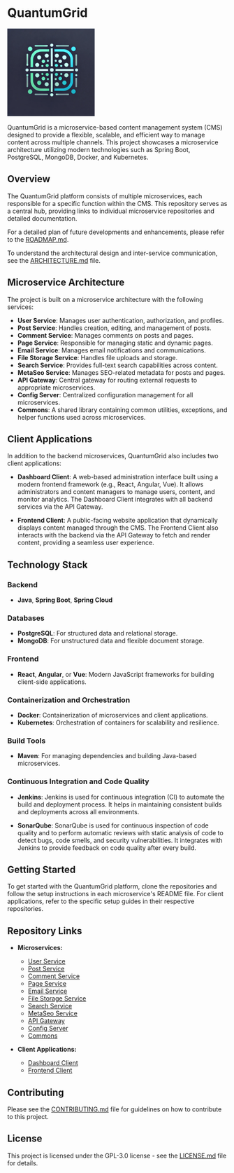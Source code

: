 # QuantumGrid

<img src="assets/quantumgrid-logo.png" alt="QuantumGrid Logo" width="200"/>

QuantumGrid is a microservice-based content management system (CMS) designed to provide a flexible, scalable, and efficient way to manage content across multiple channels. This project showcases a microservice architecture utilizing modern technologies such as Spring Boot, PostgreSQL, MongoDB, Docker, and Kubernetes.

## Overview

The QuantumGrid platform consists of multiple microservices, each responsible for a specific function within the CMS. This repository serves as a central hub, providing links to individual microservice repositories and detailed documentation.

For a detailed plan of future developments and enhancements, please refer to the [ROADMAP.md](ROADMAP.md).

To understand the architectural design and inter-service communication, see the [ARCHITECTURE.md](ARCHITECTURE.md) file.

## Microservice Architecture

The project is built on a microservice architecture with the following services:

- **User Service**: Manages user authentication, authorization, and profiles.
- **Post Service**: Handles creation, editing, and management of posts.
- **Comment Service**: Manages comments on posts and pages.
- **Page Service**: Responsible for managing static and dynamic pages.
- **Email Service**: Manages email notifications and communications.
- **File Storage Service**: Handles file uploads and storage.
- **Search Service**: Provides full-text search capabilities across content.
- **MetaSeo Service**: Manages SEO-related metadata for posts and pages.
- **API Gateway**: Central gateway for routing external requests to appropriate microservices.
- **Config Server**: Centralized configuration management for all microservices.
- **Commons**: A shared library containing common utilities, exceptions, and helper functions used across microservices.

## Client Applications

In addition to the backend microservices, QuantumGrid also includes two client applications:

- **Dashboard Client**: A web-based administration interface built using a modern frontend framework (e.g., React, Angular, Vue). It allows administrators and content managers to manage users, content, and monitor analytics. The Dashboard Client integrates with all backend services via the API Gateway.
  
- **Frontend Client**: A public-facing website application that dynamically displays content managed through the CMS. The Frontend Client also interacts with the backend via the API Gateway to fetch and render content, providing a seamless user experience.

## Technology Stack

### Backend

- **Java**, **Spring Boot**, **Spring Cloud**

### Databases

- **PostgreSQL**: For structured data and relational storage.
- **MongoDB**: For unstructured data and flexible document storage.

### Frontend

- **React**, **Angular**, or **Vue**: Modern JavaScript frameworks for building client-side applications.

### Containerization and Orchestration

- **Docker**: Containerization of microservices and client applications.
- **Kubernetes**: Orchestration of containers for scalability and resilience.

### Build Tools

- **Maven**: For managing dependencies and building Java-based microservices.

### Continuous Integration and Code Quality

- **Jenkins**: Jenkins is used for continuous integration (CI) to automate the build and deployment process. It helps in maintaining consistent builds and deployments across all environments.
  
- **SonarQube**: SonarQube is used for continuous inspection of code quality and to perform automatic reviews with static analysis of code to detect bugs, code smells, and security vulnerabilities. It integrates with Jenkins to provide feedback on code quality after every build.

## Getting Started

To get started with the QuantumGrid platform, clone the repositories and follow the setup instructions in each microservice's README file. For client applications, refer to the specific setup guides in their respective repositories.

## Repository Links

- **Microservices:**
  - [User Service](https://github.com/bobnetnetwork/quantumgrid-user-service)
  - [Post Service](https://github.com/bobnetnetwork/quantumgrid-post-service)
  - [Comment Service](https://github.com/bobnetnetwork/quantumgrid-comment-service)
  - [Page Service](https://github.com/bobnetnetwork/quantumgrid-page-service)
  - [Email Service](https://github.com/bobnetnetwork/quantumgrid-email-service)
  - [File Storage Service](https://github.com/bobnetnetwork/quantumgrid-file-storage-service)
  - [Search Service](https://github.com/bobnetnetwork/quantumgrid-search-service)
  - [MetaSeo Service](https://github.com/bobnetnetwork/quantumgrid-metaseo-service)
  - [API Gateway](https://github.com/bobnetnetwork/quantumgrid-api-gateway)
  - [Config Server](https://github.com/bobnetnetwork/quantumgrid-config-server)
  - [Commons](https://github.com/bobnetnetwork/quantumgrid-commons)

- **Client Applications:**
  - [Dashboard Client](https://github.com/bobnetnetwork/quantumgrid-dashboard-client)
  - [Frontend Client](https://github.com/bobnetnetwork/quantumgrid-frontend-client)

## Contributing

Please see the [CONTRIBUTING.md](CONTRIBUTING.md) file for guidelines on how to contribute to this project.

## License

This project is licensed under the GPL-3.0 license - see the [LICENSE.md](LICENSE.md) file for details.
